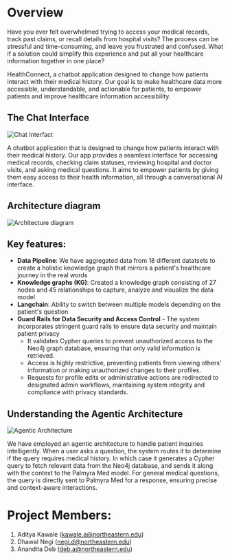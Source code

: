 # Overview
Have you ever felt overwhelmed trying to access your medical records, track past claims, or recall details from hospital visits? The process can be stressful and time-consuming, and leave you frustrated and confused. What if a solution could simplify this experience and put all your healthcare information together in one place?

HealthConnect, a chatbot application designed to change how patients interact with their medical history. Our goal is to make healthcare data more accessible, understandable, and actionable for patients, to empower patients and improve healthcare information accessibility.

## The Chat Interface
![Chat Interfact](https://github.com/user-attachments/assets/a159321e-3207-4f31-8109-5a3c32b57ee9)

A chatbot application that is designed to change how patients interact with their medical history. Our app provides a seamless interface for accessing medical records, checking claim statuses, reviewing hospital and doctor visits, and asking medical questions. It aims to empower patients by giving them easy access to their health information, all through a conversational AI interface.

## Architecture diagram 
![Architecture diagram ](https://github.com/user-attachments/assets/ba650b85-419b-4917-a468-876177aff8ae)


## Key features:
- **Data Pipeline**: We have aggregated data from 18 different datatsets to create a holistic knowledge graph that mirrors a patient's healthcare journey in the real words
- **Knowledge graphs (KG)**: Created a knowledge graph consisting of 27 nodes and 45 relationships to capture, analyze and visualize the data model
- **Langchain**: Ability to switch between multiple models depending on the patient's question
- **Guard Rails for Data Security and Access Control** - The system incorporates stringent guard rails to ensure data security and maintain patient privacy
    - It validates Cypher queries to prevent unauthorized access to the Neo4j graph database, ensuring that only valid information is retrieved.
    - Access is highly restrictive, preventing patients from viewing others' information or making unauthorized changes to their profiles.
    - Requests for profile edits or administrative actions are redirected to designated admin workflows, maintaining system integrity and compliance         with privacy standards.

## Understanding the Agentic Architecture
![Agentic Architecture](https://github.com/user-attachments/assets/efca256a-6cc9-4ea7-b9dd-a59d1517b479)

We have employed an agentic architecture to handle patient inquiries intelligently. When a user asks a question, the system routes it to determine if the query requires medical history. In which case it generates a Cypher query to fetch relevant data from the Neo4j database, and sends it along with the context to the Palmyra Med model. For general medical questions, the query is directly sent to Palmyra Med for a response, ensuring precise and context-aware interactions.


# Project Members:
1. Aditya Kawale (kawale.a@northeastern.edu)
2. Dhawal Negi (negi.d@northeastern.edu)
3. Anandita Deb (deb.a@northeastern.edu)

